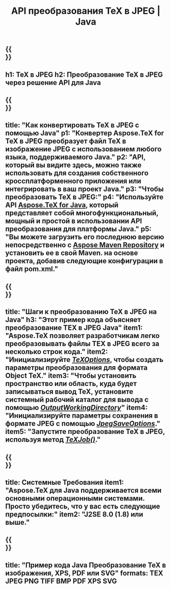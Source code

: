 ﻿---
translation: true
template: /_templates/_conversion-child-java.md
title: API преобразования TeX в JPEG | Java
description: Функциональность преобразования TeX в JPEG. Интегрируйте эту локальную библиотеку Java в свой проект или используйте кроссплатформенные приложения для преобразования TeX в JPEG.
keywords: tex в Jpeg api jpeg, tex2jpeg интегрировать
url: /java/conversion/tex-to-jpeg/
family: tex
platformtag: java
feature: conversion
informat: TEX
outformat: JPEG
otherformats: BMP PNG TIFF PDF XPS SVG
---

{{<section banner>}}
---
h1: TeX в JPEG
h2: Преобразование TeX в JPEG через решение API для Java
---

{{<section overview>}}
---
title: "Как конвертировать TeX в JPEG с помощью Java"
p1: "Конвертер Aspose.TeX for TeX в JPEG преобразует файл TeX в изображение JPEG с использованием любого языка, поддерживаемого Java."
p2: "API, который вы видите здесь, можно также использовать для создания собственного кроссплатформенного приложения или интегрировать в ваш проект Java."
p3: "Чтобы преобразовать TeX в JPEG:"
p4: "Используйте API [Aspose.TeX for Java](https://products.aspose.com/tex/java), который представляет собой многофункциональный, мощный и простой в использовании API преобразования для платформы Java."
p5: "Вы можете загрузить его последнюю версию непосредственно с [Aspose Maven Repository](https://repository.aspose.com/tex/) и установить ее в свой Maven. на основе проекта, добавив следующие конфигурации в файл pom.xml."
---

{{<section feature1>}}
---
title: "Шаги к преобразованию TeX в JPEG на Java"
h3: "Этот пример кода объясняет преобразование TEX в JPEG Java"
item1: "Aspose.TeX позволяет разработчикам легко преобразовывать файлы TEX в JPEG всего за несколько строк кода."
item2: "Инициализируйте [*TeXOptions*](https://reference.aspose.com/tex/java/com.aspose.tex/TeXOptions), чтобы создать параметры преобразования для формата Object TeX."
item3: "Чтобы установить пространство или область, куда будет записываться вывод TeX, установите системный рабочий каталог для вывода с помощью [*OutputWorkingDirectory*](https://reference.aspose.com/tex/java/com.aspose.tex/TeXOptions#getOutputWorkingDirectory--)"
item4: "Инициализируйте параметры сохранения в формате JPEG с помощью [*JpegSaveOptions*](https://reference.aspose.com/tex/java/com.aspose.tex.rendering/JpegSaveOptions)."
item5: "Запустите преобразование TeX в JPEG, используя метод [*TeXJob()*](https://reference.aspose.com/tex/java/com.aspose.tex/TeXJob)."
---

{{<section feature2>}}
---
title: Системные Требования
item1: "Aspose.TeX для Java поддерживается всеми основными операционными системами. Просто убедитесь, что у вас есть следующие предпосылки:"
item2: "J2SE 8.0 (1.8) или выше."
---

{{<section widget>}}
---
title: "Пример кода Java Преобразование TeX в изображения, XPS, PDF или SVG"
formats: TEX JPEG PNG TIFF BMP PDF XPS SVG
---